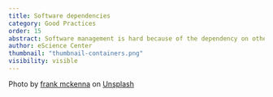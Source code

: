 ```yaml
---
title: Software dependencies
category: Good Practices
order: 15
abstract: Software management is hard because of the dependency on other software. What techniques exist to manage these dependencies? 
author: eScience Center
thumbnail: "thumbnail-containers.png"
visibility: visible
---
```



Photo by <a href="https://unsplash.com/@frankiefoto?utm_content=creditCopyText&utm_medium=referral&utm_source=unsplash">frank mckenna</a> on <a href="https://unsplash.com/photos/assorted-color-filed-intermodal-containers-tjX_sniNzgQ?utm_content=creditCopyText&utm_medium=referral&utm_source=unsplash">Unsplash</a>
  